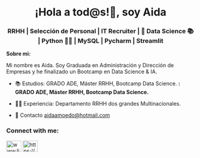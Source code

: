 <h1 align="center">¡Hola a tod@s!👋, soy Aida</h1>
<h3 align="center">RRHH | Selección de Personal | IT Recruiter | 🚀 Data Science 📚 | Python 👩‍💻​ | MySQL | Pycharm | Streamlit</h3>

**Sobre mi:**

Mi nombre es Aida. Soy Graduada en Administración y Dirección de Empresas y he finalizado un Bootcamp en Data Science & IA.

- 📚 Estudios: GRADO ADE, Máster RRHH, Bootcamp Data Science. **: GRADO ADE, Máster RRHH, Bootcamp Data Science.**
  
- 👩‍💻 Experiencia: Departamento RRHH dos grandes Multinacionales.

- 📩 Contacto [aidaamoedo@hotmail.com](aidaamoedo@hotmail.com)

<h3 align="left">Connect with me:</h3>
<p align="left">
<a href="https://linkedin.com/in/www.linkedin.com/in/aida-amoedo" target="blank"><img align="center" src="https://raw.githubusercontent.com/rahuldkjain/github-profile-readme-generator/master/src/images/icons/Social/linked-in-alt.svg" alt="www.linkedin.com/in/aida-amoedo" height="30" width="40" /></a>
<a href="/https://mi-cv-aida-amoedo.streamlit.app/" target="blank"><img align="center" src="https://raw.githubusercontent.com/rahuldkjain/github-profile-readme-generator/master/src/images/icons/Social/rss.svg" alt="https://mi-cv-aida-amoedo.streamlit.app/" height="30" width="40" /></a>
</p>
